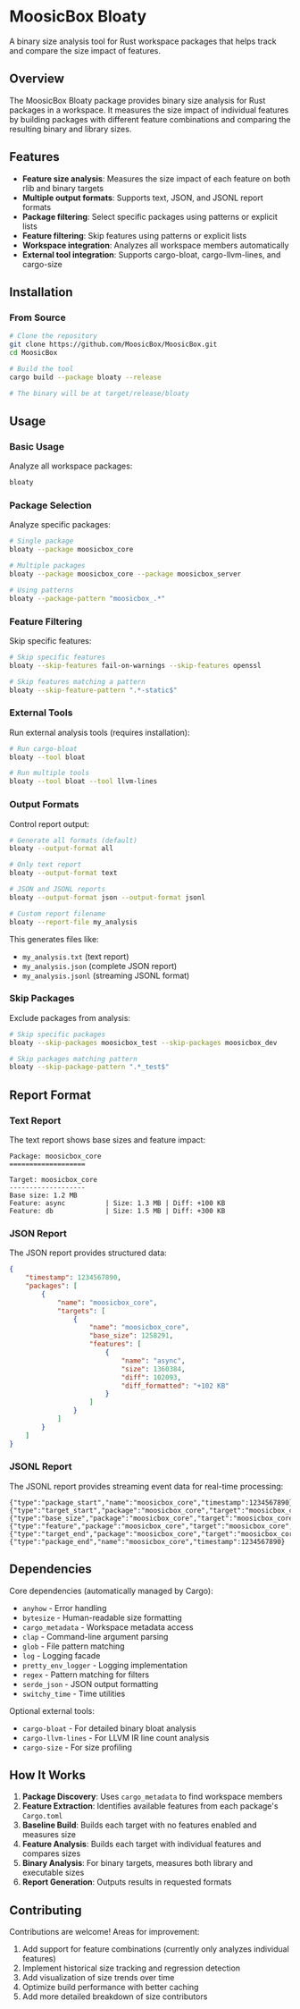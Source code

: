 # MoosicBox Bloaty

A binary size analysis tool for Rust workspace packages that helps track and compare the size impact of features.

## Overview

The MoosicBox Bloaty package provides binary size analysis for Rust packages in a workspace. It measures the size impact of individual features by building packages with different feature combinations and comparing the resulting binary and library sizes.

## Features

- **Feature size analysis**: Measures the size impact of each feature on both rlib and binary targets
- **Multiple output formats**: Supports text, JSON, and JSONL report formats
- **Package filtering**: Select specific packages using patterns or explicit lists
- **Feature filtering**: Skip features using patterns or explicit lists
- **Workspace integration**: Analyzes all workspace members automatically
- **External tool integration**: Supports cargo-bloat, cargo-llvm-lines, and cargo-size

## Installation

### From Source

```bash
# Clone the repository
git clone https://github.com/MoosicBox/MoosicBox.git
cd MoosicBox

# Build the tool
cargo build --package bloaty --release

# The binary will be at target/release/bloaty
```

## Usage

### Basic Usage

Analyze all workspace packages:

```bash
bloaty
```

### Package Selection

Analyze specific packages:

```bash
# Single package
bloaty --package moosicbox_core

# Multiple packages
bloaty --package moosicbox_core --package moosicbox_server

# Using patterns
bloaty --package-pattern "moosicbox_.*"
```

### Feature Filtering

Skip specific features:

```bash
# Skip specific features
bloaty --skip-features fail-on-warnings --skip-features openssl

# Skip features matching a pattern
bloaty --skip-feature-pattern ".*-static$"
```

### External Tools

Run external analysis tools (requires installation):

```bash
# Run cargo-bloat
bloaty --tool bloat

# Run multiple tools
bloaty --tool bloat --tool llvm-lines
```

### Output Formats

Control report output:

```bash
# Generate all formats (default)
bloaty --output-format all

# Only text report
bloaty --output-format text

# JSON and JSONL reports
bloaty --output-format json --output-format jsonl

# Custom report filename
bloaty --report-file my_analysis
```

This generates files like:

- `my_analysis.txt` (text report)
- `my_analysis.json` (complete JSON report)
- `my_analysis.jsonl` (streaming JSONL format)

### Skip Packages

Exclude packages from analysis:

```bash
# Skip specific packages
bloaty --skip-packages moosicbox_test --skip-packages moosicbox_dev

# Skip packages matching pattern
bloaty --skip-package-pattern ".*_test$"
```

## Report Format

### Text Report

The text report shows base sizes and feature impact:

```
Package: moosicbox_core
===================

Target: moosicbox_core
-------------------
Base size: 1.2 MB
Feature: async          | Size: 1.3 MB | Diff: +100 KB
Feature: db             | Size: 1.5 MB | Diff: +300 KB
```

### JSON Report

The JSON report provides structured data:

```json
{
    "timestamp": 1234567890,
    "packages": [
        {
            "name": "moosicbox_core",
            "targets": [
                {
                    "name": "moosicbox_core",
                    "base_size": 1258291,
                    "features": [
                        {
                            "name": "async",
                            "size": 1360384,
                            "diff": 102093,
                            "diff_formatted": "+102 KB"
                        }
                    ]
                }
            ]
        }
    ]
}
```

### JSONL Report

The JSONL report provides streaming event data for real-time processing:

```jsonl
{"type":"package_start","name":"moosicbox_core","timestamp":1234567890}
{"type":"target_start","package":"moosicbox_core","target":"moosicbox_core","timestamp":1234567890}
{"type":"base_size","package":"moosicbox_core","target":"moosicbox_core","size":1258291,"timestamp":1234567890}
{"type":"feature","package":"moosicbox_core","target":"moosicbox_core","feature":"async","size":1360384,"diff":102093,"timestamp":1234567890}
{"type":"target_end","package":"moosicbox_core","target":"moosicbox_core","timestamp":1234567890}
{"type":"package_end","name":"moosicbox_core","timestamp":1234567890}
```

## Dependencies

Core dependencies (automatically managed by Cargo):

- `anyhow` - Error handling
- `bytesize` - Human-readable size formatting
- `cargo_metadata` - Workspace metadata access
- `clap` - Command-line argument parsing
- `glob` - File pattern matching
- `log` - Logging facade
- `pretty_env_logger` - Logging implementation
- `regex` - Pattern matching for filters
- `serde_json` - JSON output formatting
- `switchy_time` - Time utilities

Optional external tools:

- `cargo-bloat` - For detailed binary bloat analysis
- `cargo-llvm-lines` - For LLVM IR line count analysis
- `cargo-size` - For size profiling

## How It Works

1. **Package Discovery**: Uses `cargo_metadata` to find workspace members
2. **Feature Extraction**: Identifies available features from each package's `Cargo.toml`
3. **Baseline Build**: Builds each target with no features enabled and measures size
4. **Feature Analysis**: Builds each target with individual features and compares sizes
5. **Binary Analysis**: For binary targets, measures both library and executable sizes
6. **Report Generation**: Outputs results in requested formats

## Contributing

Contributions are welcome! Areas for improvement:

1. Add support for feature combinations (currently only analyzes individual features)
2. Implement historical size tracking and regression detection
3. Add visualization of size trends over time
4. Optimize build performance with better caching
5. Add more detailed breakdown of size contributors
